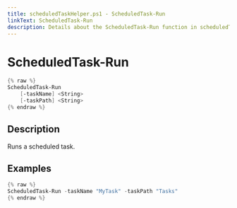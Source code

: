 ```yaml
---
title: scheduledTaskHelper.ps1 - ScheduledTask-Run
linkText: ScheduledTask-Run
description: Details about the ScheduledTask-Run function in scheduledTaskHelper.ps1 helper script
---
```


# ScheduledTask-Run

```PowerShell
{% raw %}
ScheduledTask-Run
    [-taskName] <String>
    [-taskPath] <String>
{% endraw %}
```

## Description

Runs a scheduled task.

## Examples

```PowerShell
{% raw %}
ScheduledTask-Run -taskName "MyTask" -taskPath "Tasks"
{% endraw %}
```
